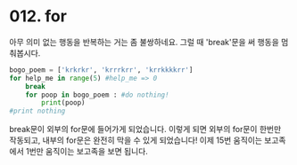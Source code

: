 # 012. for

아무 의미 없는 행동을 반복하는 거는 좀 불쌍하네요. 그럴 때 'break'문을 써 행동을 멈춰봅시다.
```python
bogo_poem = ['krkrkr', 'krrrkrr', 'krrkkkkrr']
for help_me in range(5) #help_me => 0
	break
	for poop in bogo_poem : #do nothing!
		print(poop)
#print nothing
```

break문이 외부의 for문에 들어가게 되었습니다. 이렇게 되면 외부의 for문이 한번만 작동되고, 내부의 for문은 완전히 막을 수 있게 되었습니다! 이제 15번 움직이는 보고족에서 1번만 움직이는 보고족을 보면 됩니다.
